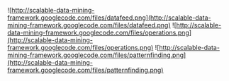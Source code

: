 ![http://scalable-data-mining-framework.googlecode.com/files/datafeed.png](http://scalable-data-mining-framework.googlecode.com/files/datafeed.png)
![http://scalable-data-mining-framework.googlecode.com/files/operations.png](http://scalable-data-mining-framework.googlecode.com/files/operations.png)
![http://scalable-data-mining-framework.googlecode.com/files/patternfinding.png](http://scalable-data-mining-framework.googlecode.com/files/patternfinding.png)